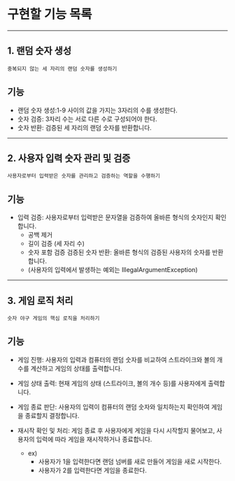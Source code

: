 # 구현할 기능 목록

----

## 1. 랜덤 숫자 생성

    중복되지 않는 세 자리의 랜덤 숫자를 생성하기

## 기능

- 랜덤 숫자 생성:1-9 사이의 값을 가지는 3자리의 수를 생성한다.
- 숫자 검증: 3자리 수는 서로 다른 수로 구성되어야 한다.
- 숫자 반환: 검증된 세 자리의 랜덤 숫자를 반환합니다.

----

## 2. 사용자 입력 숫자 관리 및 검증

    사용자로부터 입력받은 숫자를 관리하고 검증하는 역할을 수행하기

## 기능

- 입력 검증: 사용자로부터 입력받은 문자열을 검증하여 올바른 형식의 숫자인지 확인합니다.
    - 공백 제거
    - 길이 검증 (세 자리 수)
    - 숫자 포함 검증
      검증된 숫자 반환: 올바른 형식의 검증된 사용자의 숫자를 반환합니다.
    - (사용자의 입력에서 발생하는 예외는 IllegalArgumentException)

----

## 3. 게임 로직 처리

    숫자 야구 게임의 핵심 로직을 처리하기

## 기능

- 게임 진행: 사용자의 입력과 컴퓨터의 랜덤 숫자를 비교하여 스트라이크와 볼의 개수를 계산하고 게임의 상태를 출력합니다.
- 게임 상태 출력: 현재 게임의 상태 (스트라이크, 볼의 개수 등)를 사용자에게 출력합니다.
- 게임 종료 판단: 사용자의 입력이 컴퓨터의 랜덤 숫자와 일치하는지 확인하여 게임을 종료할지 결정합니다.
- 재시작 확인 및 처리: 게임 종료 후 사용자에게 게임을 다시 시작할지 물어보고, 사용자의 입력에 따라 게임을 재시작하거나 종료합니다.

    - ex)
        - 사용자가 1을 입력한다면 랜덤 넘버를 새로 만들어 게임을 새로 시작한다.
        - 사용자가 2를 입력한다면 게임을 종료한다.